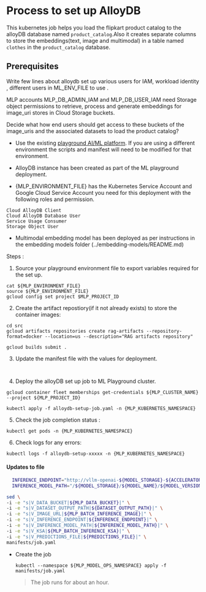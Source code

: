 # Process to set up AlloyDB

This kubernetes job helps you load the flipkart product catalog to the alloyDB database named `product_catalog`.Also it creates separate columns to store the embeddings(text, image and multimodal) in a  table named `clothes` in the `product_catalog` database.

## Prerequisites

<TODO> Write few lines about alloydb set up various users for IAM, workload identity , different users in ML_ENV_FILE to use .

MLP accounts MLP_DB_ADMIN_IAM and MLP_DB_USER_IAM need Storage object permissions to retrieve, process and generate embeddings for image_uri stores in Cloud Storage buckets. 

<TODO> Decide what how end users should get access to these buckets of the image_uris and the associated datasets to load the product catalog? 

- Use the existing  [playground AI/ML platform](/platforms/gke-aiml/playground/README.md). If you are using a different environment the scripts and manifest will need to be modified for that environment.

- AlloyDB instance has been created as part of the ML playground deployment.
- {MLP_ENVIRONMENT_FILE} has the Kubernetes Service Account and Google Cloud Service Account you need for this deployment with the following roles and permission.
```
Cloud AlloyDB Client
Cloud AlloyDB Database User
Service Usage Consumer
Storage Object User
```
- Multimodal embedding model has been deployed as per instructions in the embedding models folder (../embedding-models/README.md)

Steps : 

1. Source your playground environment file to export variables required for the set up.

```
cat ${MLP_ENVIRONMENT_FILE}
source ${MLP_ENVIRONMENT_FILE}
gcloud config set project $MLP_PROJECT_ID
```

2. Create the artifact repostiory(if it not already exists) to store the container images:

```
cd src
gcloud artifacts repositories create rag-artifacts --repository-format=docker --location=us --description="RAG artifacts repository"
```

```
gcloud builds submit . 
```

3. Update the manifest file with the values for deployment.

```


```

4. Deploy the alloyDB set up job to ML Playground cluster.

```
gcloud container fleet memberships get-credentials ${MLP_CLUSTER_NAME} --project ${MLP_PROJECT_ID}
```
```
kubectl apply -f alloydb-setup-job.yaml -n {MLP_KUBERNETES_NAMESPACE}
```

5. Check the job completion status :
```
kubectl get pods -n {MLP_KUBERNETES_NAMESPACE}
```

6. Check logs for any errors:

```
kubectl logs -f alloydb-setup-xxxxx -n {MLP_KUBERNETES_NAMESPACE}
```


#### Updates to file 

```sh
  INFERENCE_ENDPOINT="http://vllm-openai-${MODEL_STORAGE}-${ACCELERATOR}:8000/v1/chat/completions"
  INFERENCE_MODEL_PATH="/${MODEL_STORAGE}/${MODEL_NAME}/${MODEL_VERSION}"
  ```

  ```sh
  sed \
  -i -e "s|V_DATA_BUCKET|${MLP_DATA_BUCKET}|" \
  -i -e "s|V_DATASET_OUTPUT_PATH|${DATASET_OUTPUT_PATH}|" \
  -i -e "s|V_IMAGE_URL|${MLP_BATCH_INFERENCE_IMAGE}|" \
  -i -e "s|V_INFERENCE_ENDPOINT|${INFERENCE_ENDPOINT}|" \
  -i -e "s|V_INFERENCE_MODEL_PATH|${INFERENCE_MODEL_PATH}|" \
  -i -e "s|V_KSA|${MLP_BATCH_INFERENCE_KSA}|" \
  -i -e "s|V_PREDICTIONS_FILE|${PREDICTIONS_FILE}|" \
  manifests/job.yaml
  ```

- Create the job

  ```
  kubectl --namespace ${MLP_MODEL_OPS_NAMESPACE} apply -f manifests/job.yaml
  ```

  > The job runs for about an hour.